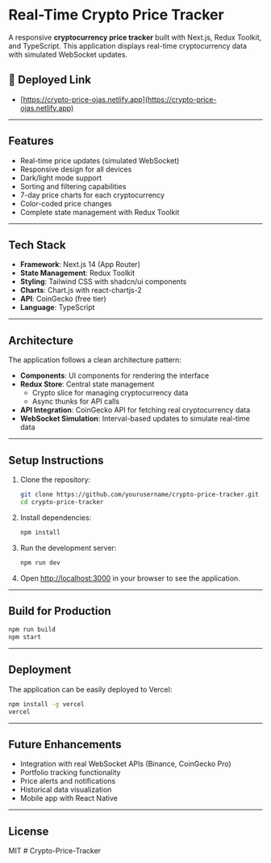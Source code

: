 # Real-Time Crypto Price Tracker

A responsive **cryptocurrency price tracker** built with Next.js, Redux Toolkit, and TypeScript. This application displays real-time cryptocurrency data with simulated WebSocket updates.

## 🔗 Deployed Link
- [https://crypto-price-ojas.netlify.app](https://crypto-price-ojas.netlify.app)

---

## Features

- Real-time price updates (simulated WebSocket)
- Responsive design for all devices
- Dark/light mode support
- Sorting and filtering capabilities
- 7-day price charts for each cryptocurrency
- Color-coded price changes
- Complete state management with Redux Toolkit

---

## Tech Stack

- **Framework**: Next.js 14 (App Router)
- **State Management**: Redux Toolkit
- **Styling**: Tailwind CSS with shadcn/ui components
- **Charts**: Chart.js with react-chartjs-2
- **API**: CoinGecko (free tier)
- **Language**: TypeScript

---

## Architecture

The application follows a clean architecture pattern:

- **Components**: UI components for rendering the interface
- **Redux Store**: Central state management
  - Crypto slice for managing cryptocurrency data
  - Async thunks for API calls
- **API Integration**: CoinGecko API for fetching real cryptocurrency data
- **WebSocket Simulation**: Interval-based updates to simulate real-time data

---

## Setup Instructions

1. Clone the repository:
   ```bash
   git clone https://github.com/yourusername/crypto-price-tracker.git
   cd crypto-price-tracker
   ```

2. Install dependencies:
   ```bash
   npm install
   ```

3. Run the development server:
   ```bash
   npm run dev
   ```

4. Open [http://localhost:3000](http://localhost:3000) in your browser to see the application.

---

## Build for Production

```bash
npm run build
npm start
```

---

## Deployment

The application can be easily deployed to Vercel:

```bash
npm install -g vercel
vercel
```

---

## Future Enhancements

- Integration with real WebSocket APIs (Binance, CoinGecko Pro)
- Portfolio tracking functionality
- Price alerts and notifications
- Historical data visualization
- Mobile app with React Native

---

## License

MIT
#   C r y p t o - P r i c e - T r a c k e r 
 
 